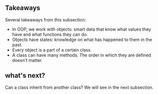 ## Takeaways

Several takeaways from this subsection:

  * In OOP, we work with objects: smart data that know what values they have and what functions they can do.
  * Objects have states: knowledge on what has happened to them in the past.
  * Every object is a part of a certain class.
  * A class can have many methods. The order in which they are defined doesn't matter.

## what's next?

Can a class inherit from another class? We will see in the next subsection.

